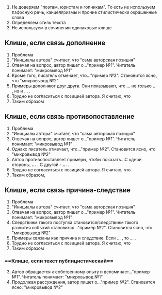 1. Не доверяем "поэтам, юристам и гопникам". То есть не используем пафосную речь, канцеляризмы и прочие стилистически окрашенные слова
2. Определяем стиль текста
3. Не используем в сочинении одинаковые клише
## Клише, если связь дополнение
1. Проблема
2. "Инициалы автора" считает, что "сама авторская позиция"
3. Отвечая на вопрос, автор пишет о..."пример №1". Читатель понимает: "микровывод №1"
4. Кроме того, писатель отмечает, что..."пример №2". Становится ясно, что "микровывод №2"
5. Примеры дополняют друг друга. Они показывают, что ... не только ... , но и ... .
6. Трудно не согласиться с позицией автора. Я считаю, что
7. Таким образом
## Клише, если связь противопоставление
1. Проблема
2. "Инициалы автора" считает, что "сама авторская позиция"
3. Отвечая на вопрос, автор пишет о..."пример №1". Читатель понимает: "микровывод №1"
4. Однако писатель отмечает, что..."пример №2". Становится ясно, что "микровывод №2"
5. Автор противопоставляет примеры, чтобы показать...С одной стороны, ***...*** . С другой -  ***...*** .
6. Трудно не согласиться с позицией автора. Я считаю, что
7. Таким образом, 

## Клише, если связь причина-следствие
1. Проблема
2. "Инициалы автора" считает, что "сама авторская позиция"
3. Отвечая на вопрос, автор пишет о..."пример №1". Читатель понимает: "микровывод №1"
4. Следствием такого поступка становится/следствием такого развития событий становится..."пример №2". Становится ясно, что "микровывод №2"
5. Примеры связаны как причина и следствие. Если ... , то ... .
6. Трудно не согласиться с позицией автора. Я считаю, что
7. Таким образом
### ==Клише, если текст публицистический==
3. Автор обращается к собственному опыту и вспоминает..."пример №1". Читатель понимает: "микровывод №1"
4. Продолжая рассуждения, автор пишет о..."пример №2". Становится ясно: "микровывод №2"